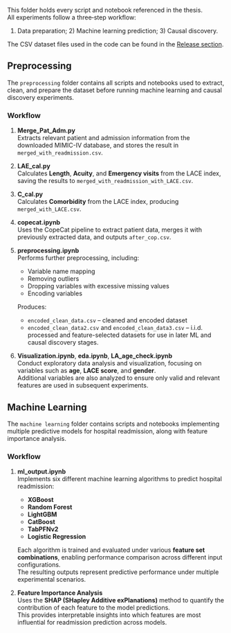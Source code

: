 This folder holds every script and notebook referenced in the thesis.  
All experiments follow a three‑step workflow:  
1) Data preparation; 2) Machine learning prediction; 3) Causal discovery.

The CSV dataset files used in the code can be found in the [Release section](https://github.com/yuyangtao11/Yuyang-Tao-Degree-Project/releases/tag/Dataset).  
## Preprocessing

The `preprocessing` folder contains all scripts and notebooks used to extract, clean, and prepare the dataset before running machine learning and causal discovery experiments.

### Workflow
1. **Merge_Pat_Adm.py**  
   Extracts relevant patient and admission information from the downloaded MIMIC-IV database, and stores the result in `merged_with_readmission.csv`.

2. **LAE_cal.py**  
   Calculates **Length**, **Acuity**, and **Emergency visits** from the LACE index, saving the results to `merged_with_readmission_with_LACE.csv`.

3. **C_cal.py**  
   Calculates **Comorbidity** from the LACE index, producing `merged_with_LACE.csv`.

4. **copecat.ipynb**  
   Uses the CopeCat pipeline to extract patient data, merges it with previously extracted data, and outputs `after_cop.csv`.

5. **preprocessing.ipynb**  
   Performs further preprocessing, including:
   - Variable name mapping  
   - Removing outliers  
   - Dropping variables with excessive missing values  
   - Encoding variables  

   Produces:
   - `encoded_clean_data.csv` – cleaned and encoded dataset  
   - `encoded_clean_data2.csv` and `encoded_clean_data3.csv` – i.i.d. processed and feature-selected datasets for use in later ML and causal discovery stages.

6. **Visualization.ipynb**, **eda.ipynb**, **LA_age_check.ipynb**  
   Conduct exploratory data analysis and visualization, focusing on variables such as **age**, **LACE score**, and **gender**.  
   Additional variables are also analyzed to ensure only valid and relevant features are used in subsequent experiments.

## Machine Learning

The `machine learning` folder contains scripts and notebooks implementing multiple predictive models for hospital readmission, along with feature importance analysis.

### Workflow
1. **ml_output.ipynb**  
   Implements six different machine learning algorithms to predict hospital readmission:
   - **XGBoost**  
   - **Random Forest**  
   - **LightGBM**  
   - **CatBoost**  
   - **TabPFNv2**  
   - **Logistic Regression**  

   Each algorithm is trained and evaluated under various **feature set combinations**, enabling performance comparison across different input configurations.  
   The resulting outputs represent predictive performance under multiple experimental scenarios.

2. **Feature Importance Analysis**  
   Uses the **SHAP (SHapley Additive exPlanations)** method to quantify the contribution of each feature to the model predictions.  
   This provides interpretable insights into which features are most influential for readmission prediction across models.
